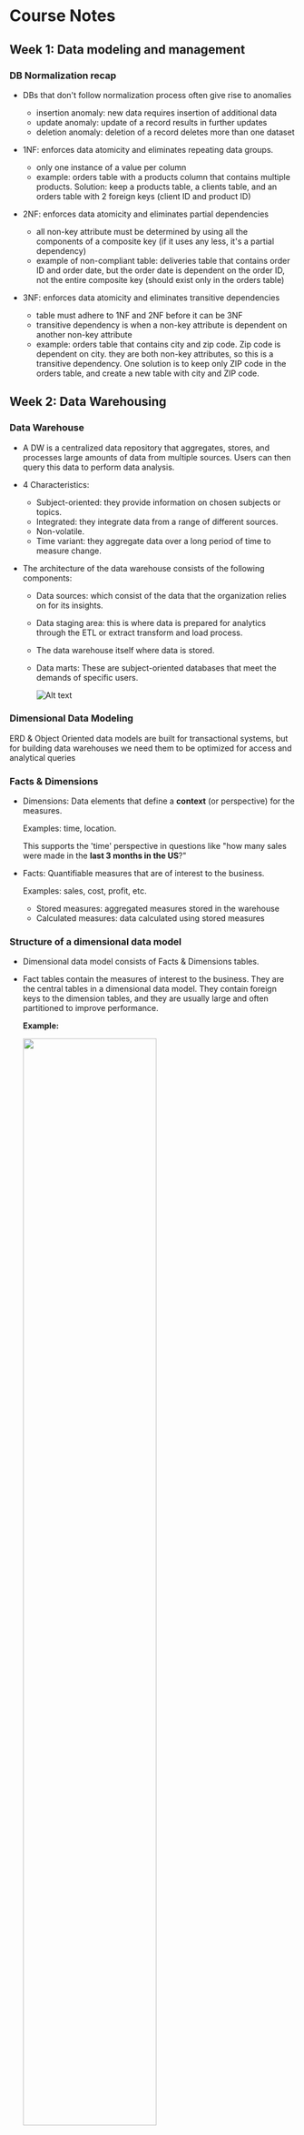 # Course Notes

## Week 1: Data modeling and management

### DB Normalization recap
- DBs that don't follow normalization process often give rise to anomalies
    - insertion anomaly: new data requires insertion of additional data
    - update anomaly: update of a record results in further updates
    - deletion anomaly: deletion of a record deletes more than one dataset

- 1NF: enforces data atomicity and eliminates repeating data groups.
    - only one instance of a value per column
    - example: orders table with a products column that contains multiple products. Solution: keep a products table, a clients table, and an orders table with 2 foreign keys (client ID and product ID)

- 2NF: enforces data atomicity and eliminates partial dependencies
    - all non-key attribute must be determined by using all the components of a composite key (if it uses any less, it's a partial dependency)
    - example of non-compliant table: deliveries table that contains order ID and order date, but the order date is dependent on the order ID, not the entire composite key (should exist only in the orders table)

- 3NF: enforces data atomicity and eliminates transitive dependencies
    - table must adhere to 1NF and 2NF before it can be 3NF
    - transitive dependency is when a non-key attribute is dependent on another non-key attribute
    - example: orders table that contains city and zip code. Zip code is dependent on city. they are both non-key attributes, so this is a transitive dependency.  One solution is to keep only ZIP code in the orders table, and create a new table with city and ZIP code.

## Week 2: Data Warehousing

### Data Warehouse
- A DW is a centralized data repository that aggregates, stores, and processes large amounts of data from multiple sources. Users can then query this data to perform data analysis.

- 4 Characteristics:
    - Subject-oriented: they provide information on chosen subjects or topics.
    - Integrated: they integrate data from a range of different sources.
    - Non-volatile.
    - Time variant: they aggregate data over a long period of time to measure change.

- The architecture of the data warehouse consists of the following components:
    - Data sources: which consist of the data that the organization relies on for its insights.
    - Data staging area: this is where data is prepared for analytics through the ETL or extract transform and load process.
    - The data warehouse itself where data is stored.
    - Data marts: These are subject-oriented databases that meet the demands of specific users. 

        ![Alt text](img/dw_arch.png)

### Dimensional Data Modeling

ERD & Object Oriented data models are built for transactional systems, but for building data warehouses we need them to be optimized for access and analytical queries

### Facts & Dimensions
- Dimensions: Data elements that define a **context** (or perspective) for the measures. 
    
    Examples: time, location. 
    
    This supports the 'time' perspective in questions like "how many sales were made in the **last 3 months in the US**?"

- Facts: Quantifiable measures that are of interest to the business. 

    Examples: sales, cost, profit, etc.
    - Stored measures: aggregated measures stored in the warehouse
    - Calculated measures: data calculated using stored measures

### Structure of a dimensional data model
- Dimensional data model consists of Facts & Dimensions tables.

- Fact tables contain the measures of interest to the business. They are the central tables in a dimensional data model. They contain foreign keys to the dimension tables, and they are usually large and often partitioned to improve performance.

    **Example:**

    <img src="img/dimensional_dm.png" width="70%">

    With this data model, they can find out:
    - avg **sales** per **year**
    - avg **sales** per **year** per **product**
    - avg **sales** per **city** per **year**
    - pattern: _fact_ per _dimension_ per _dimension_ 

### Best Practices for designing

- Focus on specific business activities to examine
- Identify all useful dimensions: those that give the most meaningful and useful context to the measures
- organize data in a way easy to understand, access and query

### Design methods: Schemas

- **Star schema**: fact table in the middle, dimension tables around it. 

    **Pro**: Simplest schema, easy to understand and query. 
    
    **Con**: data redundancy

    <img src="img/star_schema.png" width="70%">

- **Snowflake schema**: fact table in the middle, dimension tables around it, but some of the dimension tables are normalized. This is useful when the dimension tables are large and have a lot of attributes.

    Best approach for normalization: group dimensions into multiple simple sub-dimensions tables.

    **Pro**: eliminate data redundancy

    **Con**: more complex to query, more joins, and more foreign keys needed

    <img src="img/snowflake_schema.png" width="70%">

### OLAP Cubes

To perform effective data analysis on OLTP databases, you need to restructure your data in Online Analytical Processing (OLAP) database systems that are created mainly for data analysis. Key advantages of OLAP database systems include the following:

- They facilitate multidimensional analysis.

- They provide tools for easy access and filtering of dimensional data.

- They support fast retrieval of massive amounts of data.

**Example:**

```
Global Super Store sells furniture, office supplies and technology products around the world. They want to investigate the sales performance of different product categories over the last four years across four different European countries: France, Germany, Italy and the UK.
```

*Basic Solution:*

- Create 3 tables, each one showing total sales in the context of a single dimension:

    - Sales in the context of the Time dimension (Year – 2019, 2020, 2021 and 2022).

    - Sales in the context of the Location dimension (Country - United Kingdom, Italy, France and Germany).

    - Sales in the context of the Product dimension (Category - Furniture, Office Supplies and Technology).

- This kind of analysis does not provide any deep insights into your data. And it is not that easy to investigate and compare data based on multiple dimensions, (which is required to facilitate more interesting information for the business decision makers). 

*Better Solution:* 

- Merge the three dimensions (Time, Location and Product) together in a multidimensional OLAP cube:


    <img src="img/olap_cube.png" width="70%">

- This supports operations like:
    - **Slice**: to see data for a single dimension. 
    
        Example question: “How have sales in the furniture category performed over the previous four years in each country?”

        We can slice the cube to focus only on the furniture category of the product dimension:

        <img src="img/slice_example.png" width="70%">

        <img src="img/slice_result.png" width="70%">

    - **Pivot**: provides an alternative view of data by rotating the axes of the cube. 

        <img src="img/pivot_example.png" width="70%">

        <img src="img/pivot_result.png" width="70%">

    - **Dice**: to emphasize two or more dimensions. 
    
        Example question: “How have sales of furniture and technology products performed over the last two years in France and Germany?”

        <img src="img/dice_example.png" width="70%">

        <img src="img/dice_result.png" width="70%">

### Dimensional Modeling in Practice

- 4 key steps:
    - Identify the business process to analyze
    - Identify the granularity
        - what detail is required for the data warehouse to address the problem?
        - waht's the lowest level of detail required?
        - example, global super store: for time dimension, they require yearly & daily sales data.   And for location dimension, they requires global and local sales data.
    - Identify the dimensions
        - in what context do we need to analyze the business data?
    - Identify the facts
        - what do you want to measure?

- Then you can create the schema

### Dimensional Model Example

- Step 1: Identify key information 

    - Identify the grain: 
    
        Global Super Store is an international company that has been operating for several years. So, they need to investigate their sales at the following levels of granularity:

        - Region, country and city.
        - Year, quarter, month, day or event levels.
        - Category, subcategory and items.

    - Identify the facts: 
        
        Global Super Store must investigate all the measures that impact the sales including:

        - The buy and sale prices of all products.
        - The quantity sold of each product.
        - The shipping cost of each product. 

    - Identify the dimensions: 

        Global Super Store must examine the measures against the following key dimensions:

        - Location.
        - Time.
        - Product.
        - Customers.
 
- Step 2: Create a star schema

    The following ER diagram illustrates a suitable Star schema for the Global Super Store dimensional model.
   

    ![Alt text](img/star_schema_exercise.png)

  
- Step 3: Create a snowflake schema

    The following ER diagram illustrates a suitable Snowflake schema for Global Super Store dimensional model.

    ![Alt text](img/snowflake_schema_exercise.png)

### Resources
- [Snowflake Schemas vs Star Schemas: 5 key differences](https://www.integrate.io/blog/snowflake-schemas-vs-star-schemas-what-are-they-and-how-are-they-different/)


## Week 3: Data Analytics